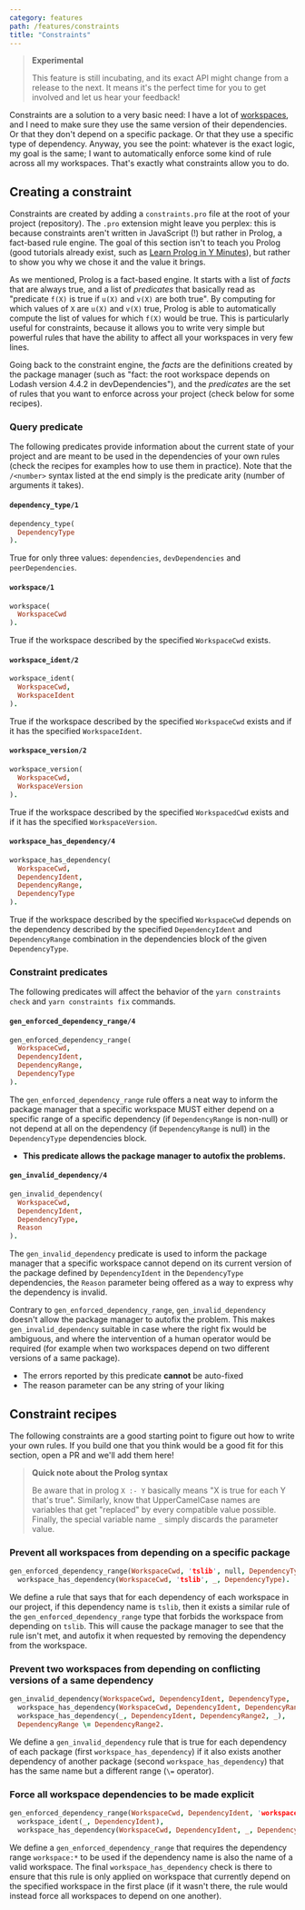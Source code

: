```yaml
---
category: features
path: /features/constraints
title: "Constraints"
---
```


> **Experimental**
>
> This feature is still incubating, and its exact API might change from a release to the next. It means it's the perfect time for you to get involved and let us hear your feedback!

Constraints are a solution to a very basic need: I have a lot of [workspaces](/features/workspaces), and I need to make sure they use the same version of their dependencies. Or that they don't depend on a specific package. Or that they use a specific type of dependency. Anyway, you see the point: whatever is the exact logic, my goal is the same; I want to automatically enforce some kind of rule across all my workspaces. That's exactly what constraints allow you to do.

## Creating a constraint

Constraints are created by adding a `constraints.pro` file at the root of your project (repository). The `.pro` extension might leave you perplex: this is because constraints aren't written in JavaScript (!) but rather in Prolog, a fact-based rule engine. The goal of this section isn't to teach you Prolog (good tutorials already exist, such as [Learn Prolog in Y Minutes](https://learnxinyminutes.com/docs/prolog/)),
but rather to show you why we chose it and the value it brings.

As we mentioned, Prolog is a fact-based engine. It starts with a list of *facts* that are always true, and a list of *predicates* that basically read as "predicate `f(X)` is true if `u(X)` and `v(X)` are both true". By computing for which values of `X` are `u(X)` and `v(X)` true, Prolog is able to automatically compute the list of values for which `f(X)` would be true. This is particularly useful for constraints, because it allows you to write very simple but powerful rules that have the ability to affect all your workspaces in very few lines.

Going back to the constraint engine, the *facts* are the definitions created by the package manager (such as "fact: the root workspace depends on Lodash version 4.4.2 in devDependencies"), and the *predicates* are the set of rules that you want to enforce across your project (check below for some recipes).

### Query predicate

The following predicates provide information about the current state of your project and are meant to be used in the dependencies of your own rules (check the recipes for examples how to use them in practice). Note that the `/<number>` syntax listed at the end simply is the predicate arity (number of arguments it takes).

#### `dependency_type/1`

```prolog
dependency_type(
  DependencyType
).
```

True for only three values: `dependencies`, `devDependencies` and `peerDependencies`.

#### `workspace/1`

```prolog
workspace(
  WorkspaceCwd
).
```

True if the workspace described by the specified `WorkspaceCwd` exists.

#### `workspace_ident/2`

```prolog
workspace_ident(
  WorkspaceCwd,
  WorkspaceIdent
).
```

True if the workspace described by the specified `WorkspaceCwd` exists and if it has the specified `WorkspaceIdent`.

#### `workspace_version/2`

```prolog
workspace_version(
  WorkspaceCwd,
  WorkspaceVersion
).
```

True if the workspace described by the specified `WorkspacedCwd` exists and if it has the specified `WorkspaceVersion`.

#### `workspace_has_dependency/4`

```prolog
workspace_has_dependency(
  WorkspaceCwd,
  DependencyIdent,
  DependencyRange,
  DependencyType
).
```

True if the workspace described by the specified `WorkspaceCwd` depends on the dependency described by the specified `DependencyIdent` and `DependencyRange` combination in the dependencies block of the given `DependencyType`.

### Constraint predicates

The following predicates will affect the behavior of the `yarn constraints check` and `yarn constraints fix` commands.

#### `gen_enforced_dependency_range/4`

```prolog
gen_enforced_dependency_range(
  WorkspaceCwd,
  DependencyIdent,
  DependencyRange,
  DependencyType
).
```

The `gen_enforced_dependency_range` rule offers a neat way to inform the package manager that a specific workspace MUST either depend on a specific range of a specific dependency (if `DependencyRange` is non-null) or not depend at all on the dependency (if `DependencyRange` is null) in the `DependencyType` dependencies block.

- **This predicate allows the package manager to autofix the problems.**

#### `gen_invalid_dependency/4`

```prolog
gen_invalid_dependency(
  WorkspaceCwd,
  DependencyIdent,
  DependencyType,
  Reason
).
```

The `gen_invalid_dependency` predicate is used to inform the package manager that a specific workspace cannot depend on its current version of the package defined by `DependencyIdent` in the `DependencyType` dependencies, the `Reason` parameter being offered as a way to express why the dependency is invalid.

Contrary to `gen_enforced_dependency_range`, `gen_invalid_dependency` doesn't allow the package manager to autofix the problem. This makes `gen_invalid_dependency` suitable in case where the right fix would be ambiguous, and where the intervention of a human operator would be required (for example when two workspaces depend on two different versions of a same package).

- The errors reported by this predicate **cannot** be auto-fixed
- The reason parameter can be any string of your liking

## Constraint recipes

The following constraints are a good starting point to figure out how to write your own rules. If you build one that you think would be a good fit for this section, open a PR and we'll add them here!

> **Quick note about the Prolog syntax**
>
> Be aware that in prolog `X :- Y` basically means "X is true for each Y that's true". Similarly, know that UpperCamelCase names are variables that get "replaced" by every compatible value possible. Finally, the special variable name `_` simply discards the parameter value.

### Prevent all workspaces from depending on a specific package

```prolog
gen_enforced_dependency_range(WorkspaceCwd, 'tslib', null, DependencyType) :-
  workspace_has_dependency(WorkspaceCwd, 'tslib', _, DependencyType).
```

We define a rule that says that for each dependency of each workspace in our project, if this dependency name is `tslib`, then it exists a similar rule of the `gen_enforced_dependency_range` type that forbids the workspace from depending on `tslib`. This will cause the package manager to see that the rule isn't met, and autofix it when requested by removing the dependency from the workspace.

### Prevent two workspaces from depending on conflicting versions of a same dependency

```prolog
gen_invalid_dependency(WorkspaceCwd, DependencyIdent, DependencyType, 'This dependency conflicts with another one from another workspace') :-
  workspace_has_dependency(WorkspaceCwd, DependencyIdent, DependencyRange, DependencyType),
  workspace_has_dependency(_, DependencyIdent, DependencyRange2, _),
  DependencyRange \= DependencyRange2.
```

We define a `gen_invalid_dependency` rule that is true for each dependency of each package (first `workspace_has_dependency`) if it also exists another dependency of another package (second `workspace_has_dependency`) that has the same name but a different range (`\=` operator).

### Force all workspace dependencies to be made explicit

```prolog
gen_enforced_dependency_range(WorkspaceCwd, DependencyIdent, 'workspace:*', DependencyType) :-
  workspace_ident(_, DependencyIdent),
  workspace_has_dependency(WorkspaceCwd, DependencyIdent, _, DependencyType).
```

We define a `gen_enforced_dependency_range` that requires the dependency range `workspace:*` to be used if the dependency name is also the name of a valid workspace. The final `workspace_has_dependency` check is there to ensure that this rule is only applied on workspace that currently depend on the specified workspace in the first place (if it wasn't there, the rule would instead force all workspaces to depend on one another).
